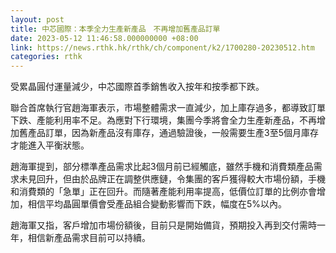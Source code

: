 ```yaml
---
layout: post
title: 中芯國際：本季全力生產新產品　不再增加舊產品訂單
date: 2023-05-12 11:46:58.000000000 +08:00
link: https://news.rthk.hk/rthk/ch/component/k2/1700280-20230512.htm
categories: rthk
---
```


受累晶圓付運量減少，中芯國際首季銷售收入按年和按季都下跌。

聯合首席執行官趙海軍表示，市場整體需求一直減少，加上庫存過多，都導致訂單下跌、產能利用率不足。為應對下行環境，集團今季將會全力生產新產品，不再增加舊產品訂單，因為新產品沒有庫存，通過驗證後，一般需要生產3至5個月庫存才能進入平衡狀態。

趙海軍提到，部分標準產品需求比起3個月前已經觸底，雖然手機和消費類產品需求未見回升，但由於品牌正在調整供應鏈，令集團的客戶獲得較大市場份額，手機和消費類的「急單」正在回升。而隨著產能利用率提高，低價位訂單的比例亦會增加，相信平均晶圓單價會受產品組合變動影響而下跌，幅度在5%以內。

趙海軍又指，客戶增加市場份額後，目前只是開始備貨，預期投入再到交付需時一年，相信新產品需求目前可以持續。
